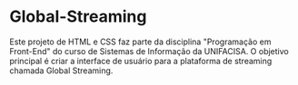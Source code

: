 # Global-Streaming
Este projeto de HTML e CSS faz parte da disciplina "Programação em Front-End" do curso de Sistemas de Informação da UNIFACISA. O objetivo principal é criar a interface de usuário para a plataforma de streaming chamada Global Streaming.
